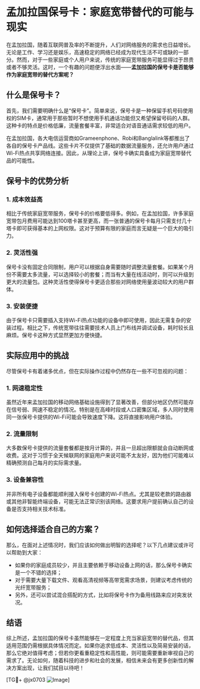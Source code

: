 # 孟加拉国保号卡：家庭宽带替代的可能与现实

在孟加拉国，随着互联网普及率的不断提升，人们对网络服务的需求也日益增长。无论是工作、学习还是娱乐，高速稳定的网络已经成为现代生活不可或缺的一部分。然而，对于一些家庭或个人用户来说，传统的家庭宽带服务可能显得过于昂贵或者不够灵活。这时，一个有趣的问题便浮出水面——**孟加拉国的保号卡是否能够作为家庭宽带的替代方案呢？**

## 什么是保号卡？

首先，我们需要明确什么是“保号卡”。简单来说，保号卡是一种保留手机号码使用权的SIM卡，通常用于那些暂时不想使用手机通话功能但又希望保留号码的人群。这种卡的特点是价格低廉，流量套餐丰富，非常适合对语音通话需求较低的用户。

在孟加拉国，各大电信运营商如Grameenphone、Robi和Banglalink等都推出了各自的保号卡产品线。这些卡片不仅提供了基础的数据流量服务，还允许用户通过Wi-Fi热点共享网络连接。因此，从理论上讲，保号卡确实具备成为家庭宽带替代品的可能性。

## 保号卡的优势分析

### 1. 成本效益高
相比于传统家庭宽带服务，保号卡的价格要低得多。例如，在孟加拉国，许多家庭宽带包月费用可能达到100塔卡甚至更高，而一张普通的保号卡每月只需支付几十塔卡即可获得基本的上网权限。这对于预算有限的家庭而言无疑是一个巨大的吸引力。

### 2. 灵活性强
保号卡没有固定合同限制，用户可以根据自身需要随时调整流量套餐。如果某个月份不需要太多流量，可以选择较小的套餐；而当有大量在线活动时，则可以升级到更大的流量包。这种灵活性使得保号卡更适合那些对网络使用量波动较大的用户群体。

### 3. 安装便捷
由于保号卡只需要插入支持Wi-Fi热点功能的设备中即可使用，因此无需复杂的安装过程。相比之下，传统宽带往往需要技术人员上门布线并调试设备，耗时较长且麻烦。保号卡这种方式显然更加方便快捷。

## 实际应用中的挑战

尽管保号卡有着诸多优点，但在实际操作过程中仍然存在一些不可忽视的问题：

### 1. 网速稳定性
虽然近年来孟加拉国的移动网络基础设施得到了显著改善，但部分地区仍然可能存在信号弱、网速不稳定的情况。特别是在高峰时段或人口密集区域，多人同时使用同一张保号卡提供的Wi-Fi可能会导致速度下降。这将直接影响用户体验。

### 2. 流量限制
大多数保号卡提供的流量套餐都是按月计算的，并且一旦超出限额就会自动断网或收费。这对于习惯于全天候联网的家庭用户来说可能不太友好，因为他们可能难以精确预测自己每月的实际需求量。

### 3. 设备兼容性
并非所有电子设备都能顺利接入保号卡创建的Wi-Fi热点。尤其是较老款的路由器或其他非智能终端设备，可能无法正常识别该网络。这要求用户提前确认自己的设备是否支持相关技术标准。

## 如何选择适合自己的方案？

那么，在面对上述情况时，我们应该如何做出明智的选择呢？以下几点建议或许可以帮助到大家：

- 如果你的家庭成员较少，并且主要依赖于移动设备上网的话，那么保号卡确实是一个不错的选择；
- 对于需要大量下载文件、观看高清视频等高带宽需求场景，则建议考虑传统的光纤宽带服务；
- 另外，还可以尝试混合搭配的方式，比如将保号卡作为备用线路来应对突发状况。

## 结语

综上所述，孟加拉国的保号卡虽然能够在一定程度上充当家庭宽带的替代品，但其适用范围仍需根据具体情况而定。如果你追求低成本、灵活性以及简易安装的话，那么它绝对值得考虑；但若你更看重稳定性和高性能，则可能需要重新审视自己的需求了。无论如何，随着科技的进步和社会的发展，相信未来会有更多创新性的解决方案出现，让我们拭目以待吧！

[TG💪+ @jx0703 ![Image](https://github.com/user-attachments/assets/dbca1d08-cadb-493c-b0ec-ad6f7a83f270)]